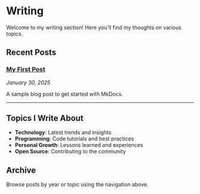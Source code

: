 # Writing

Welcome to my writing section! Here you'll find my thoughts on various topics.

## Recent Posts

### [My First Post](posts/first-post.md)
*January 30, 2025*

A sample blog post to get started with MkDocs.

---

## Topics I Write About

- **Technology**: Latest trends and insights
- **Programming**: Code tutorials and best practices  
- **Personal Growth**: Lessons learned and experiences
- **Open Source**: Contributing to the community

## Archive

Browse posts by year or topic using the navigation above.
